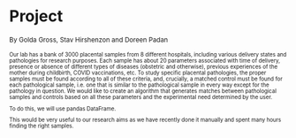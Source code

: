# Project

<small>By Golda Gross, Stav Hirshenzon and Doreen Padan<small>


Our lab has a bank of 3000 placental samples from 8 different hospitals, including various delivery states and pathologies for research purposes. Each sample has about 20 parameters associated with time of delivery, presence or absence of different types of diseases (obstetric and otherwise), previous experiences of the mother during childbirth, COVID vaccinations, etc. To study specific placental pathologies, the proper samples must be found according to all of these criteria, and, crucially, a matched control must be found for each pathological sample, i.e. one that is similar to the pathological sample in every way except for the pathology in question. We would like to create an algorithm that generates matches between pathological samples and controls based on all these parameters and the experimental need determined by the user.

To do this, we will use pandas DataFrame.

This would be very useful to our research aims as we have recently done it manually and spent many hours finding the right samples.
